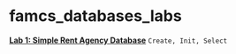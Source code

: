 # famcs_databases_labs

[**Lab 1: Simple Rent Agency Database**](https://github.com/vetasavitskaya/famcs_databases_labs/tree/main/famcs_databases_lab_01) `Create, Init, Select`
